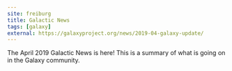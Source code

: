 ```yaml
---
site: freiburg
title: Galactic News
tags: [galaxy]
external: https://galaxyproject.org/news/2019-04-galaxy-update/
---
```


The April 2019 Galactic News is here! This is a summary of what is going on in the Galaxy community.